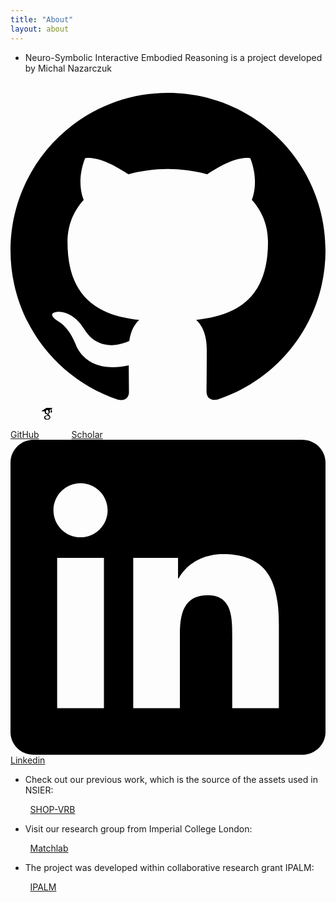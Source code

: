 ```yaml
---
title: "About"
layout: about
---
```


- Neuro-Symbolic Interactive Embodied Reasoning is a project developed by Michal Nazarczuk 

&nbsp;&nbsp;&nbsp;&nbsp;&nbsp;&nbsp;&nbsp;&nbsp;<a href="https://github.com/michaal94" class="btn"><span class="icon"><svg viewBox="0 0 16 16" xmlns="http://www.w3.org/2000/svg" fill-rule="evenodd" clip-rule="evenodd" stroke-linejoin="round" stroke-miterlimit="1.414"><path d="M8 0C3.58 0 0 3.582 0 8c0 3.535 2.292 6.533 5.47 7.59.4.075.547-.172.547-.385 0-.19-.007-.693-.01-1.36-2.226.483-2.695-1.073-2.695-1.073-.364-.924-.89-1.17-.89-1.17-.725-.496.056-.486.056-.486.803.056 1.225.824 1.225.824.714 1.223 1.873.87 2.33.665.072-.517.278-.87.507-1.07-1.777-.2-3.644-.888-3.644-3.953 0-.873.31-1.587.823-2.147-.09-.202-.36-1.015.07-2.117 0 0 .67-.215 2.2.82.64-.178 1.32-.266 2-.27.68.004 1.36.092 2 .27 1.52-1.035 2.19-.82 2.19-.82.43 1.102.16 1.915.08 2.117.51.56.82 1.274.82 2.147 0 3.073-1.87 3.75-3.65 3.947.28.24.54.73.54 1.48 0 1.07-.01 1.93-.01 2.19 0 .21.14.46.55.38C13.71 14.53 16 11.53 16 8c0-4.418-3.582-8-8-8"></path></svg></span>GitHub</a> <a href="https://scholar.google.com/citations?user=m7yX5TYAAAAJ&hl=en" class="btn"><span class="icon"><svg xmlns="http://www.w3.org/2000/svg" viewBox="4 4 44 44" width="48px" height="48px"><path d="M 11 4 L 3 9 L 8.4921875 9 C 8.4715892 9.0754986 8.4383718 9.1441171 8.421875 9.2226562 C 8.375875 9.4646562 8.3398437 9.7308125 8.3398438 10.007812 C 8.3398438 13.578812 11.990234 13.175781 11.990234 13.175781 L 11.990234 14.085938 C 11.990234 14.454937 12.47425 14.327172 12.53125 15.076172 C 12.28925 15.076172 7.4746094 14.937547 7.4746094 18.185547 C 7.4746094 21.445547 11.724609 21.285156 11.724609 21.285156 C 11.724609 21.285156 16.632812 21.504656 16.632812 17.472656 C 16.634813 15.063656 13.822266 14.2795 13.822266 13.3125 C 13.822266 12.3335 15.941406 12.045906 15.941406 9.7539062 C 15.941406 8.7519062 15.872828 8.03825 15.423828 7.53125 C 15.388828 7.49625 15.366031 7.4722188 15.332031 7.4492188 C 15.324304 7.4420199 15.31448 7.4367774 15.306641 7.4296875 L 15.429688 7.4296875 L 17.5 5.8769531 L 17.5 8 A 0.50005 0.50005 0 0 0 17.511719 8.1152344 A 1.0001 1.0001 0 0 0 17 9 L 17 10 A 1.0001 1.0001 0 1 0 19 10 L 19 9 A 1.0001 1.0001 0 0 0 18.488281 8.1152344 A 0.50005 0.50005 0 0 0 18.5 8 L 18.5 5.125 L 20 4 L 11 4 z M 11.691406 7.0527344 C 11.979219 7.0397031 12.268922 7.109625 12.544922 7.265625 C 12.751922 7.369625 12.946141 7.518125 13.119141 7.703125 C 13.476141 8.060125 13.7765 8.5784531 13.9375 9.1894531 C 14.3175 10.640453 13.823828 12.035781 12.798828 12.300781 C 11.784828 12.587781 10.654672 11.641172 10.263672 10.201172 C 10.090672 9.4991719 10.114547 8.8202969 10.310547 8.2792969 C 10.312395 8.2723193 10.316443 8.2666961 10.318359 8.2597656 C 10.321722 8.2581149 10.32682 8.253536 10.330078 8.2519531 C 10.386262 8.0380596 10.478099 7.8461668 10.589844 7.6875 C 10.795388 7.3872165 11.066477 7.1838352 11.404297 7.09375 C 11.499297 7.07075 11.595469 7.0570781 11.691406 7.0527344 z M 12.082031 15.685547 C 13.775031 15.558547 15.216313 16.490813 15.320312 17.757812 C 15.390313 19.013813 14.087812 20.131094 12.382812 20.246094 C 10.689813 20.361094 9.2274844 19.441547 9.1464844 18.185547 C 9.0654844 16.918547 10.377031 15.812547 12.082031 15.685547 z"></path></svg></span>Scholar</a> <a href="https://www.linkedin.com/in/michal-nazarczuk/" class="btn"><span class="icon"><svg viewBox="0 0 16 16" xmlns="http://www.w3.org/2000/svg" fill-rule="evenodd" clip-rule="evenodd" stroke-linejoin="round" stroke-miterlimit="1.414"><path d="M13.632 13.635h-2.37V9.922c0-.886-.018-2.025-1.234-2.025-1.235 0-1.424.964-1.424 1.96v3.778h-2.37V6H8.51v1.04h.03c.318-.6 1.092-1.233 2.247-1.233 2.4 0 2.845 1.58 2.845 3.637v4.188zM3.558 4.955c-.762 0-1.376-.617-1.376-1.377 0-.758.614-1.375 1.376-1.375.76 0 1.376.617 1.376 1.375 0 .76-.617 1.377-1.376 1.377zm1.188 8.68H2.37V6h2.376v7.635zM14.816 0H1.18C.528 0 0 .516 0 1.153v13.694C0 15.484.528 16 1.18 16h13.635c.652 0 1.185-.516 1.185-1.153V1.153C16 .516 15.467 0 14.815 0z" fill-rule="nonzero"></path></svg></span>Linkedin</a>

- Check out our previous work, which is the source of the assets used in NSIER:

&nbsp;&nbsp;&nbsp;&nbsp;&nbsp;&nbsp;&nbsp;&nbsp;<a href="https://michaal94.github.io/SHOP-VRB/" class="btn">SHOP-VRB</a>

- Visit our research group from Imperial College London:

&nbsp;&nbsp;&nbsp;&nbsp;&nbsp;&nbsp;&nbsp;&nbsp;<a href="https://www.imperial.ac.uk/matchlab/" class="btn">Matchlab</a>

- The project was developed within collaborative research grant IPALM:

&nbsp;&nbsp;&nbsp;&nbsp;&nbsp;&nbsp;&nbsp;&nbsp;<a href="https://sites.google.com/view/ipalm/" class="btn">IPALM</a>